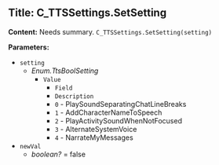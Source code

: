 ## Title: C_TTSSettings.SetSetting

**Content:**
Needs summary.
`C_TTSSettings.SetSetting(setting)`

**Parameters:**
- `setting`
  - *Enum.TtsBoolSetting*
    - `Value`
      - `Field`
      - `Description`
      - `0` - PlaySoundSeparatingChatLineBreaks
      - `1` - AddCharacterNameToSpeech
      - `2` - PlayActivitySoundWhenNotFocused
      - `3` - AlternateSystemVoice
      - `4` - NarrateMyMessages
- `newVal`
  - *boolean?* = false